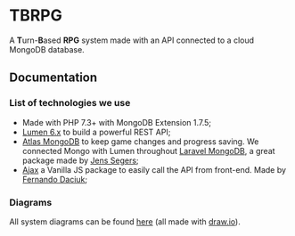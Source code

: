 # TBRPG
A **T**urn-**B**ased **RPG** system made with an API connected to a cloud MongoDB database.

## Documentation

### List of technologies we use

- Made with PHP 7.3+ with MongoDB Extension 1.7.5;
- [Lumen 6.x](https://lumen.laravel.com/docs/6.x) to build a powerful REST API;
- [Atlas MongoDB](https://cloud.mongodb.com/) to keep game changes and progress saving. We connected Mongo with Lumen throughout [Laravel MongoDB](https://github.com/jenssegers/laravel-mongodb), a great package made by [Jens Segers](https://github.com/jenssegers);
- [Ajax](https://github.com/fdaciuk/ajax) a Vanilla JS package to easily call the API from front-end. Made by [Fernando Daciuk](https://github.com/fdaciuk);

### Diagrams

All system diagrams can be found [here](https://viewer.diagrams.net/?page-id=wlv48fsyCahMGWaBArmx&title=TBRPG%20Diagrams.drawio#R%3Cmxfile%3E%3Cdiagram%20id%3D%22QUwYEdzhh4WQ27PpGiZF%22%20name%3D%22Page-1%22%3EdZE9D4IwEIZ%2FTXdoFXFGxMWJwbmhJ21SOFJqQH%2B9kFKxQZfm%2Btx734RlzVgY3skrCtCERmIk7EQoTZN0emfwdGC3jxyojRIOxSso1QsW6GUPJaAPhBZRW9WFsMK2hcoGjBuDQyi7ow6rdryGDSgrrrf0poSVy1j0sPILqFr6ynFydJ6Ge%2FEySS%2B5wOELsZywzCBaZzVjBnrend%2BLizv%2F8X4aM9DaHwGTseaePsGBWP4G%3C%2Fdiagram%3E%3Cdiagram%20id%3D%22wlv48fsyCahMGWaBArmx%22%20name%3D%22Page-2%22%3ElZFND4IwDIZ%2FzY4kwEDxjF8XTxyUk1lYgSWDkjkj%2BuuFjIkLF70s3bO37d6W0LTpD4p19Qk5SBL6vCd0S8IwWSXDOYKnAVHsG1ApwQ0KZpCJF0zQyu6Cw80RakSpRefCAtsWCu0wphQ%2BXFmJ0u3asQoWICuYXNKz4LqebIXrmR9BVLXtHKw25qVhVjw5udWM4%2BML0R2hqULUJmr6FOQ4OzuXa5%2F4gCpPI1XGvsi97HzxTLH9PykfCwpa%2FWvpIZi%2FNlyc%2FdLdGw%3D%3D%3C%2Fdiagram%3E%3C%2Fmxfile%3E) (all made with [draw.io](https://app.diagrams.net/)).
